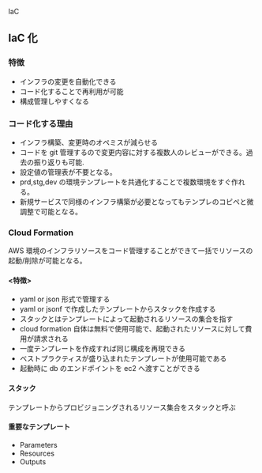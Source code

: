 IaC

## IaC 化

### 特徴

- インフラの変更を自動化できる
- コード化することで再利用が可能
- 構成管理しやすくなる

### コード化する理由

- インフラ構築、変更時のオペミスが減らせる
- コードを git 管理するので変更内容に対する複数人のレビューができる。過去の振り返りも可能.
- 設定値の管理表が不要となる。
- prd,stg,dev の環境テンプレートを共通化することで複数環境をすぐ作れる。
- 新規サービスで同様のインフラ構築が必要となってもテンプレのコピペと微調整で可能となる。

### Cloud Formation

AWS 環境のインフラリソースをコード管理することができて一括でリソースの起動/削除が可能となる。

#### <特徴>

- yaml or json 形式で管理する
- yaml or jsonf で作成したテンプレートからスタックを作成する
- スタックとはテンプレートによって起動されるリソースの集合を指す
- cloud formation 自体は無料で使用可能で、起動されたリソースに対して費用が請求される
- 一度テンプレートを作成すれば同じ構成を再現できる
- ベストプラクティスが盛り込まれたテンプレートが使用可能である
- 起動時に db のエンドポイントを ec2 へ渡すことができる

#### スタック

テンプレートからプロビジョニングされるリソース集合をスタックと呼ぶ

#### 重要なテンプレート

- Parameters
- Resources
- Outputs


